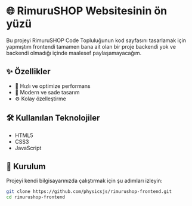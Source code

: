 # 🌐 RimuruSHOP Websitesinin ön yüzü

Bu projeyi RimuruSHOP Code Topluluğunun kod sayfasını tasarlamak için yapmıştım frontendi tamamen bana ait olan bir proje backendi yok ve backendi olmadığı içinde maalesef paylaşamayacağım.

## ✨ Özellikler

- 🚀 Hızlı ve optimize performans
- 🎨 Modern ve sade tasarım
- ⚙️ Kolay özelleştirme

## 🛠️ Kullanılan Teknolojiler

- HTML5
- CSS3
- JavaScript

## 🔧 Kurulum

Projeyi kendi bilgisayarınızda çalıştırmak için şu adımları izleyin:

```bash
git clone https://github.com/physicsjs/rimurushop-frontend.git
cd rimurushop-frontend
